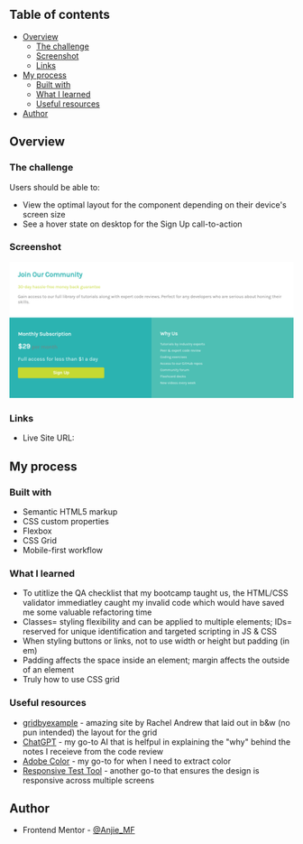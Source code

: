 ## Table of contents

- [Overview](#overview)
  - [The challenge](#the-challenge)
  - [Screenshot](#screenshot)
  - [Links](#links)
- [My process](#my-process)
  - [Built with](#built-with)
  - [What I learned](#what-i-learned)
  - [Useful resources](#useful-resources)
- [Author](#author)

## Overview

### The challenge

Users should be able to:

- View the optimal layout for the component depending on their device's screen size
- See a hover state on desktop for the Sign Up call-to-action

### Screenshot

![](images/Screenshot%202024-01-11%2010.45.02%20PM.png)

### Links

- Live Site URL: [
](https://anjie-mf.github.io/FEM-single-price/)
## My process

### Built with

- Semantic HTML5 markup
- CSS custom properties
- Flexbox
- CSS Grid
- Mobile-first workflow

### What I learned
 - To utitlize the QA checklist that my bootcamp taught us, the  HTML/CSS validator immediatley caught my invalid code which would have saved me some valuable refactoring time 
 - Classes= styling flexibility and can be applied to multiple elements; IDs= reserved for unique identification and targeted scripting in JS & CSS  
 - When styling buttons or links, not to use width or height but padding (in em) 
 - Padding affects the space inside an element; margin affects the outside of an element
 - Truly how to use CSS grid

### Useful resources

- [gridbyexample](https://gridbyexample.com/) - amazing site by Rachel Andrew that laid out in b&w (no pun intended) the layout for the grid 
- [ChatGPT](https://chat.openai.com/) - my go-to AI that is helfpul in explaining the "why" behind the notes I receieve from the code review 
- [Adobe Color](https://color.adobe.com/create/image) -  my go-to for when I need to extract color
- [Responsive Test Tool](https://responsivetesttool.com/) -  another go-to that ensures the design is responsive across multiple screens


## Author

- Frontend Mentor - [@Anjie_MF](https://www.frontendmentor.io/profile/Anjie-MF)

